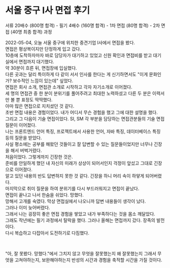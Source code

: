 # 서울 중구 I사 면접 후기

서류 20배수 (800명 합격) - 필기 4배수 (160명 합격) - 1차 면접 (80명 합격) - 2차 면접 (40명 최종 합격) 과정

2022-05-04, 오늘 서울 중구에 위치한 중견기업 I사에서 면접을 봤다.   
면접은 평상복이지만 단정하게 입고 갔다.   
10층에 도착하자마자 바로 담당자가 대기하고 있었고 신원 확인과 면접비를 받고 대기실에서 면접까지 대기했다.   
약 30분이 흐른 뒤, 면접장에 입실했다.   
다른 곳과는 달리 특이하게 다 같이 서서 인사를 한다는 게 신기하면서도 "이게 문화인가? 보수적인 느낌이 있는데" 싶었다.   
면접은 회사 소개, 면접관 소개로 시작하고 각자 자기소개로 이어졌다.   
세 명의 면접관 중 한 분이 분위기를 풀어주려고 최대한 노력하셨고 다른 두 분은 이력서만 볼 뿐 표정도 딱딱했다.   
아마 많은 면접으로 지치셨던 것 같다.   
초반 면접 내용은 경험이었다. 내가 어디서 무슨 경험을 했고 그에 대한 설명을 했다.   
그리고 그 다음이 기술 면접이었다. SI, SM 각 부분을 담당하는 면접관분들의 기술 면접 질문이 이어졌다.   
나는 프론트엔드 언어 특징, 프로젝트에서 사용한 언어, 자바 특징, 데이터베이스 특징 등의 질문을 받았다.   
사실 평소에는 공부를 해왔던 것들이고 잘 답변할 수 있는 질문들이었지만 너무나 긴장을 해서 버벅거렸다.   
처음이었다. 그렇게까지 긴장한 것은.   
준비를 안일하게 했던 내 자신의 미래가 상상이 되어서인지 걱정이 앞섰고 그대로 긴장으로 이어졌다.   
알고 있던 내용의 반도 답변하지 못한 것 같다. 긴장을 하니 머리 속이 하얗게 되어버렸다.   
마지막으로 취미 질문을 하여 분위기를 다시 부드러워지고 면접이 끝났다.   
면접이 끝나고 나서 한숨을 쉬었다. 망했다.   
망해서 고개를 숙였다. 막상 면접실에서 나오니까 답변 내용들이 생각이 났다.   
그러나 이미 늦어버렸다.   
그래서 나는 굉장히 좋은 면접 경험을 쌓았고 내가 부족하다는 것을 몸소 깨달았다.   
그래도 작년에는 필기 과정에서 탈락을 했다. 그러나 올해는 면접까지 갔다. 장족의 발전이다.   
다시 복습하고 다잡아서 도전하기로 다짐했다.   

<br />

"아, 잘 못봤다. 망했다."에서 그치지 않고 무엇을 잘못했는지 왜 잘못했는지 그래서 무엇을 고쳐야하는지, 보완해야하는지 반성의 시간과 경험을 축적할 시간을 가질 것이다. 
